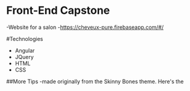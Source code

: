 # Front-End Capstone

  -Website for a salon
  -https://cheveux-pure.firebaseapp.com/#/

#Technologies
- Angular
- JQuery
- HTML
- CSS

##More Tips
-made originally from the Skinny Bones theme. Here's the 
